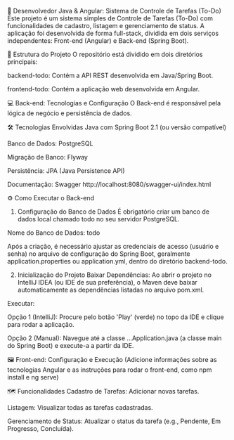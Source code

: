 🚀 Desenvolvedor Java & Angular: Sistema de Controle de Tarefas (To-Do)
Este projeto é um sistema simples de Controle de Tarefas (To-Do) com funcionalidades de cadastro, listagem e gerenciamento de status. A aplicação foi desenvolvida de forma full-stack, dividida em dois serviços independentes: Front-end (Angular) e Back-end (Spring Boot).

📁 Estrutura do Projeto
O repositório está dividido em dois diretórios principais:

backend-todo: Contém a API REST desenvolvida em Java/Spring Boot.

frontend-todo: Contém a aplicação web desenvolvida em Angular.

💻 Back-end: Tecnologias e Configuração
O Back-end é responsável pela lógica de negócio e persistência de dados.

🛠️ Tecnologias Envolvidas
Java com Spring Boot 2.1 (ou versão compatível)

Banco de Dados: PostgreSQL

Migração de Banco: Flyway

Persistência: JPA (Java Persistence API)

Documentação: Swagger http://localhost:8080/swagger-ui/index.html

⚙️ Como Executar o Back-end
1. Configuração do Banco de Dados
É obrigatório criar um banco de dados local chamado todo no seu servidor PostgreSQL.

Nome do Banco de Dados: todo

Após a criação, é necessário ajustar as credenciais de acesso (usuário e senha) no arquivo de configuração do Spring Boot, geralmente application.properties ou application.yml, dentro do diretório backend-todo.

2. Inicialização do Projeto
Baixar Dependências: Ao abrir o projeto no IntelliJ IDEA (ou IDE de sua preferência), o Maven deve baixar automaticamente as dependências listadas no arquivo pom.xml.

Executar:

Opção 1 (IntelliJ): Procure pelo botão 'Play' (verde) no topo da IDE e clique para rodar a aplicação.

Opção 2 (Manual): Navegue até a classe ...Application.java (a classe main do Spring Boot) e execute-a a partir da IDE.

🖼️ Front-end: Configuração e Execução
(Adicione informações sobre as tecnologias Angular e as instruções para rodar o front-end, como npm install e ng serve)

🗺️ Funcionalidades
Cadastro de Tarefas: Adicionar novas tarefas.

Listagem: Visualizar todas as tarefas cadastradas.

Gerenciamento de Status: Atualizar o status da tarefa (e.g., Pendente, Em Progresso, Concluída).